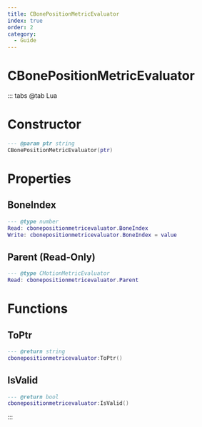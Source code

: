 ```yaml
---
title: CBonePositionMetricEvaluator
index: true
order: 2
category:
  - Guide
---
```


# CBonePositionMetricEvaluator

::: tabs
@tab Lua
# Constructor
```lua
--- @param ptr string
CBonePositionMetricEvaluator(ptr)
```
# Properties
## BoneIndex 
```lua
--- @type number
Read: cbonepositionmetricevaluator.BoneIndex
Write: cbonepositionmetricevaluator.BoneIndex = value
```
## Parent (Read-Only)
```lua
--- @type CMotionMetricEvaluator
Read: cbonepositionmetricevaluator.Parent
```
# Functions
## ToPtr
```lua
--- @return string
cbonepositionmetricevaluator:ToPtr()
```
## IsValid
```lua
--- @return bool
cbonepositionmetricevaluator:IsValid()
```

:::